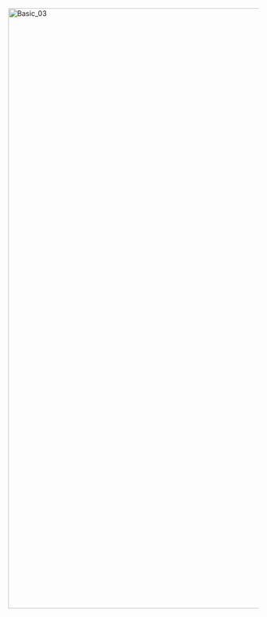 <img width="1208" alt="Basic_03" src="https://user-images.githubusercontent.com/93357028/166440112-be0d6286-5ff0-46b6-8eeb-4e9bdeeb33cf.png">
